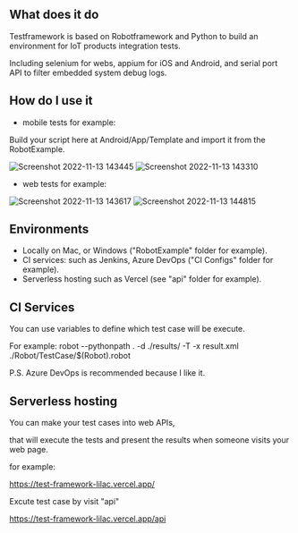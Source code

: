 ## What does it do
Testframework is based on Robotframework and Python to build an environment for IoT products integration tests.

Including selenium for webs, appium for iOS and Android, and serial port API to filter embedded system debug logs.

## How do I use it
- mobile tests for example:

Build your script here at Android/App/Template and import it from the RobotExample.

![Screenshot 2022-11-13 143445](https://user-images.githubusercontent.com/98958185/201509124-12264a1c-46c9-4cae-9a4c-f5a11e437321.png)
![Screenshot 2022-11-13 143310](https://user-images.githubusercontent.com/98958185/201509077-f32ea556-e6fe-4701-9591-888bea58b330.png)

- web tests for example:

![Screenshot 2022-11-13 143617](https://user-images.githubusercontent.com/98958185/201509185-e6a0a872-68c9-4801-b33d-8d59cbbb542a.png)
![Screenshot 2022-11-13 144815](https://user-images.githubusercontent.com/98958185/201509552-62ccebad-1924-4fe8-a13b-769744c3f564.png)


## Environments
- Locally on Mac, or Windows ("RobotExample" folder for example).
- CI services: such as Jenkins, Azure DevOps ("CI Configs" folder for example).
- Serverless hosting such as Vercel (see "api" folder for example).


## CI Services
You can use variables to define which test case will be execute.

For example: robot --pythonpath . -d ./results/ -T -x result.xml ./Robot/TestCase/$(Robot).robot

P.S. Azure DevOps is recommended because I like it.


## Serverless hosting

You can make your test cases into web APIs,

that will execute the tests and present the results when someone visits your web page.

for example:

https://test-framework-lilac.vercel.app/

Excute test case by visit "api"

https://test-framework-lilac.vercel.app/api

